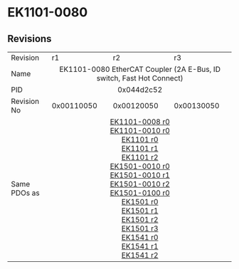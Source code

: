 # EK1101-0080

## Revisions
<table>
<tr>
<td>Revision</td>
<td>r1</td>
<td>r2</td>
<td>r3</td>
</tr>
<tr>
<td>Name</td>
<td colspan=3 align="center">EK1101-0080 EtherCAT Coupler (2A E-Bus, ID switch, Fast Hot Connect)</td>
</tr>
<tr>
<td>PID</td>
<td colspan=3 align="center">0x044d2c52</td>
</tr>
<tr>
<td>Revision No</td>
<td>0x00110050</td>
<td>0x00120050</td>
<td>0x00130050</td>
</tr>
<tr>
<td>Same PDOs as</td>
<td colspan=3 align="center"><a href="EK1101-0008.md">EK1101-0008 r0</a><br/><a href="EK1101-0010.md">EK1101-0010 r0</a><br/><a href="EK1101.md">EK1101 r0</a><br/><a href="EK1101.md">EK1101 r1</a><br/><a href="EK1101.md">EK1101 r2</a><br/><a href="EK1501-0010.md">EK1501-0010 r0</a><br/><a href="EK1501-0010.md">EK1501-0010 r1</a><br/><a href="EK1501-0010.md">EK1501-0010 r2</a><br/><a href="EK1501-0100.md">EK1501-0100 r0</a><br/><a href="EK1501.md">EK1501 r0</a><br/><a href="EK1501.md">EK1501 r1</a><br/><a href="EK1501.md">EK1501 r2</a><br/><a href="EK1501.md">EK1501 r3</a><br/><a href="EK1541.md">EK1541 r0</a><br/><a href="EK1541.md">EK1541 r1</a><br/><a href="EK1541.md">EK1541 r2</a></td>
</tr>
</table>
